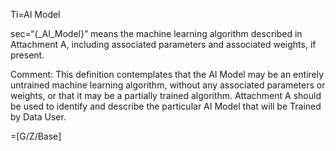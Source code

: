 Ti=AI Model

sec=“{_AI_Model}” means the machine learning algorithm described in Attachment A, including associated parameters and associated weights, if present.

Comment: This definition contemplates that the AI Model may be an entirely untrained machine learning algorithm, without any associated parameters or weights, or that it may be a partially trained algorithm. Attachment A should be used to identify and describe the particular AI Model that will be Trained by Data User.

=[G/Z/Base]